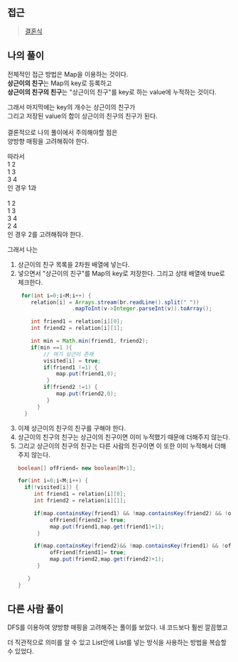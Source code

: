 ## 접근
> <a href="https://www.acmicpc.net/problem/5567">결혼식</a>
## 나의 풀이
전체적인 접근 방법은 Map을 이용하는 것이다. </br>
**상근이의 친구**는 Map의 key로 등록하고 </br>
**상근이의 친구의 친구**는 "상근이의 친구"를 key로 하는 value에 누적하는 것이다. </br>

그래서 마지막에는 key의 개수는 상근이의 친구가 </br>
그리고 저장된 value의 합이 상근이의 친구의 친구가 된다. </br>
</br>
결론적으로 나의 풀이에서 주의해야할 점은  </br>
양방향 매핑을 고려해줘야 한다. </br>

따라서 </br>
1 2 </br>
1 3 </br>
3 4 </br>
인 경우 1과 </br>
</br>
1 2 </br>
1 3 </br>
3 4 </br>
2 4 </br>
인 경우 2를 고려해줘야 한다.</br>

그래서 나는 
1. 상근이의 친구 목록을 2차원 배열에 넣는다.
2. 넣으면서 "상근이의 친구"를  Map의 key로 저장한다. 그리고 상태 배열에 true로 체크한다.
   ```java
    for(int i=0;i<M;i++) {
       relation[i] = Arrays.stream(br.readLine().split(" "))
                    .mapToInt(v->Integer.parseInt(v)).toArray();

       int friend1 = relation[i][0];
       int friend2 = relation[i][1];

       int min = Math.min(friend1, friend2);
       if(min ==1 ){
           // 여기 상근이 존재
           visited[i] = true;
           if(friend1 !=1) {
               map.put(friend1,0);
            }
           if(friend2 !=1) {
               map.put(friend2,0);
            }
         }
     }
   ```
3. 이제 상근이의 친구의 친구를 구해야 한다.
4. 상근이의 친구의 친구는 상근이의 친구이면 이미 누적했기 때문에 더해주지 않는다.
5. 그리고 상근이의 친구의 친구는 다른 사람의 친구이면 이 또한 이미 누적해서 더해주지 않는다.
   ```java
   boolean[] ofFriend= new boolean[M+1];

   for(int i=0;i<M;i++) {
     if(!visited[i]) {
        int friend1 = relation[i][0];
        int friend2 = relation[i][1];

        if(map.containsKey(friend1) && !map.containsKey(friend2) && !ofFriend[friend2]){
             ofFriend[friend2]= true;
             map.put(friend1,map.get(friend1)+1);
         }

        if(map.containsKey(friend2)&& !map.containsKey(friend1) && !ofFriend[friend1] ){
             ofFriend[friend1]= true;
             map.put(friend2,map.get(friend2)+1);
         }

      }
   }
   ```
## 다른 사람 풀이
DFS를 이용하여 양방향 매핑을 고려해주는 풀이를 보았다.
내 코드보다 훨씬 깔끔했고

더 직관적으로 의미를 알 수 있고 List안에 List를 넣는 방식을 사용하는 방법을 복습할 수 있었다.
